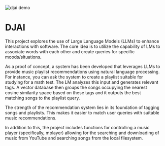 ![djai demo](demo.gif)

# DJAI

This project explores the use of Large Language Models (LLMs) to enhance interactions with software. The core idea is to utilize the capability of LMs to associate words with each other and create queries for specific moods/situations.

As a proof of concept, a system has been developed that leverages LLMs to provide music playlist recommendations using natural language processing. For instance, you can ask the system to create a playlist suitable for studying for a math test. The LM analyzes this input and generates relevant tags. A vector database then groups the songs occupying the nearest cosine similarity space based on these tags and it outputs the best matching songs to the playlist query.

The strength of the recommendation system lies in its foundation of tagging songs and playlists. This makes it easier to match user queries with suitable music recommendations.

In addition to this, the project includes functions for controlling a music player (specifically, mplayer) allowing for the searching and downloading of music from YouTube and searching songs from the local filesystem.

